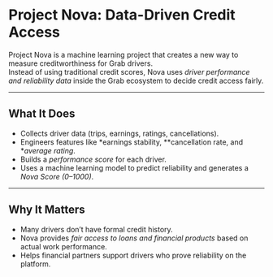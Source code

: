 # Project Nova: Data-Driven Credit Access

Project Nova is a machine learning project that creates a new way to measure creditworthiness for Grab drivers.  
Instead of using traditional credit scores, Nova uses *driver performance and reliability data* inside the Grab ecosystem to decide credit access fairly.

---

## What It Does
- Collects driver data (trips, earnings, ratings, cancellations).  
- Engineers features like *earnings stability, **cancellation rate, and **average rating*.  
- Builds a *performance score* for each driver.  
- Uses a machine learning model to predict reliability and generates a *Nova Score (0–1000)*.  

---

## Why It Matters
- Many drivers don’t have formal credit history.  
- Nova provides *fair access to loans and financial products* based on actual work performance.  
- Helps financial partners support drivers who prove reliability on the platform.  
